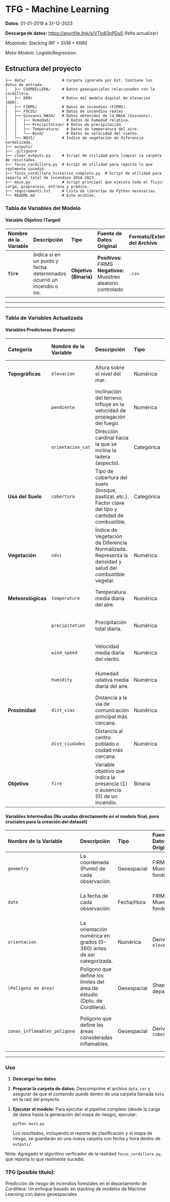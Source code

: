 # TFG - Machine Learning

**Datos:** 01-01-2018 a 31-12-2023

**Descarga de datos:** https://anonfile.link/s/VTlo83nPDu5 (falta actualizar)

*Modelado:* 
Stacking (RF + SVM + KNN) 

*Meta-Modelo:* 
LogisticRegression.

## Estructura del proyecto

```
├── data/                # Carpeta ignorada por Git. Contiene los datos de entrada.
│   ├── COORDILLERA/     # Datos geoespaciales relacionados con la cordillera.
│   ├── DEM/             # Datos del modelo digital de elevación (DEM).
│   ├── FIRMS/           # Datos de incendios (FIRMS).
|   ├── FOCOS/           # Datos de incendios reales
│   ├── Giovanni NASA/   # Datos obtenidos de la NASA (Giovanni).
│   │   ├── Humedad/       # Datos de humedad relativa.
│   │   ├── Precipitation/ # Datos de precipitación.
│   │   ├── Temperature/   # Datos de temperatura del aire.
│   │   └── Wind/          # Datos de velocidad del viento.
│   └── NDVI/            # Índice de vegetación de diferencia normalizada.
├── outputs/             
├── .gitignore           
├── clear_outputs.py     # Script de utilidad para limpiar la carpeta de resultados.
├── focos_cordillera.py  # Script de utilidad para reporta lo que realmente sucedió.
├── focos_cordillera_historico_completo.py  # Script de utilidad para reporta el total de incendios 2018-2023.
├── main.py              # Script principal que ejecuta todo el flujo: carga, preprocesa, entrena y predice.
├── requirements.txt     # Lista de librerías de Python necesarias.
└── README.md            # Este archivo.

```


### Tabla de Variables del Modelo

#### **Variable Objetivo (Target)**

| Nombre de la Variable | Descripción | Tipo | Fuente de Datos Original | Formato/Extensión del Archivo | Valores Posibles |
| :-------------------- | :---------- | :--- | :----------------------- | :---------------------------- | :--------------- |
| **`fire`** | Indica si en un punto y fecha determinados ocurrió un incendio o no. | **Objetivo (Binaria)** | **Positivos:** FIRMS<br>**Negativos:** Muestreo aleatorio controlado | `.csv` | `1` (Incendio)<br>`0` (No Incendio) |

---
---

### **Tabla de Variables Actualizada**

#### **Variables Predictoras (Features)**

| **Categoría** | **Nombre de la Variable** | **Descripción** | **Tipo** | **Fuente de Datos** | **Formato / Extensión** | **Unidad / Valores Ejemplo** |
| :--- | :--- | :--- | :--- | :--- | :--- | :--- |
| **Topográficas** | `elevacion` | Altura sobre el nivel del mar. | Numérica | Modelo Digital de Elevación (DEM) | `.tif` | Metros (m) |
| | `pendiente` | Inclinación del terreno; influye en la velocidad de propagación del fuego. | Numérica | Derivado de `elevacion` | `.tif` | Grados (°) |
| | `orientacion_cat` | Dirección cardinal hacia la que se inclina la ladera (aspecto). | Categórica | Derivado de `elevacion` | `.tif` | N, NE, E, SE, S, SW, W, NW, Plano |
| **Uso del Suelo**| `cobertura` | Tipo de cobertura del suelo (bosque, pastizal, etc.). Factor clave del tipo y cantidad de combustible. | Categórica | Clasificación de Cobertura del Suelo | `.tif` | Códigos de clase (ej: 3.0, 11.0, 12.0) |
| **Vegetación** | `ndvi` | Índice de Vegetación de Diferencia Normalizada. Representa la densidad y salud del combustible vegetal. | Numérica | Imágenes satelitales (MODIS vía GEE) | `.tif` | Rango normalizado: -1 a +1 |
| **Meteorológicas**| `temperature` | Temperatura media diaria del aire. | Numérica | Datos Climáticos (ERA5 vía GEE) | `.csv` | Grados Celsius (°C) |
| | `precipitation` | Precipitación total diaria. | Numérica | Datos Climáticos (ERA5 vía GEE) | `.csv` | Milímetros (mm/día) |
| | `wind_speed` | Velocidad media diaria del viento. | Numérica | Datos Climáticos (ERA5 vía GEE) | `.csv` | Metros por segundo (m/s) |
| | `humidity` | Humedad relativa media diaria del aire. | Numérica | Datos Climáticos (ERA5 vía GEE) | `.csv` | Porcentaje (%) |
| **Proximidad** | `dist_vias` | Distancia a la vía de comunicación principal más cercana. | Numérica | Shapefile de Vías | `.shp` | Metros (m) |
| | `dist_ciudades`| Distancia al centro poblado o ciudad más cercana. | Numérica | Shapefile de Ciudades | `.shp` | Metros (m) |
| **Objetivo** | `fire` | Variable objetivo que indica la presencia (1) o ausencia (0) de un incendio. | Binaria | Puntos de calor (FIRMS) y Muestreo | `.csv` | 0 (No Incendio), 1 (Incendio) |

#### **Variables Intermedias (No usadas directamente en el modelo final, pero cruciales para la creación del dataset)**

| Nombre de la Variable | Descripción | Tipo | Fuente de Datos Original | Formato/Extensión | Observaciones |
| :-------------------- | :---------- | :--- | :----------------------- | :------------------ | :-------------- |
| `geometry` | La coordenada (Punto) de cada observación. | Geoespacial | FIRMS y Muestreo de fondo | (`.csv`, GeoDataFrame) | Se usa para extraer valores de los rasters y calcular distancias. |
| `date` | La fecha de cada observación. | Fecha/Hora | FIRMS y Muestreo de fondo | `.csv` | Se usa para enlazar con NDVI y datos meteorológicos diarios. |
| `orientacion` | La orientación numérica en grados (0-360) antes de ser categorizada. | Numérica | Derivado de `elevacion` | En memoria | Variable intermedia para crear `orientacion_cat`. |
| `(Polígono de área)` | Polígono que define los límites del área de estudio (Dpto. de Cordillera). | Geoespacial | Shapefile del departamento | `.shp` | Se usa para filtrar todos los datos espaciales. |
|`zonas_inflamables_poligono`| Polígono que define las áreas consideradas inflamables. | Geoespacial | Derivado de `cobertura` | En memoria | Se usa para generar los puntos de "No Incendio" de forma inteligente. |

---



### Uso

1.  **Descargar los datos**

2.  **Preparar la carpeta de datos:**
    Descomprime el archivo `data.rar` y asegurar de que el contenido quede dentro de una carpeta llamada `data` en la raíz del proyecto. 

3.  **Ejecutar el modelo:**
    Para ejecutar el pipeline completo (desde la carga de datos hasta la generación del mapa de riesgo), ejecutar:
    ```bash
    python main.py
    ```
    Los resultados, incluyendo el reporte de clasificación y el mapa de riesgo, se guardarán en una nueva carpeta con fecha y hora dentro de `outputs/`.


Nota: Agregado el algoritmo verficador de la realidad `focos_cordillera.py`, que reporta lo que realmente sucedió. 

### TFG (posible título): 
Predicción de riesgo de incendios forestales en el
departamento de Cordillera: Un enfoque basado
en stacking de modelos de Machine Learning con
datos geoespaciales